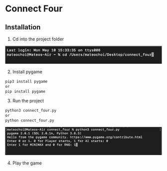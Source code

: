 # Connect Four

## Installation
1. Cd into the project folder
   
![CD into folder](/images_readme/cd.png)
   

2. Install pygame

```
pip3 install pygame
or
pip install pygame
```
3. Run the project
```
python3 connect_four.py
or
python connect_four.py
```

![Enter options](/images_readme/options.png)

4. Play the game
